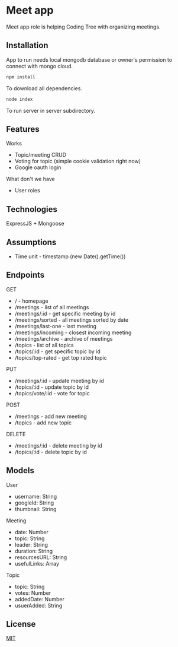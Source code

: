 # Meet app

Meet app role is helping Coding Tree with organizing meetings.

## Installation

App to run needs local mongodb database or owner's permission to connect with mongo cloud.

```bash
npm install
```

To download all dependencies.

```bash
node index
```

To run server in server subdirectory.

## Features

Works

- Topic/meeting CRUD
- Voting for topic (simple cookie validation right now)
- Google oauth login

What don't we have

- User roles

## Technologies

ExpressJS + Mongoose

## Assumptions

- Time unit - timestamp (new Date().getTime())

## Endpoints

GET

- / - homepage
- /meetings - list of all meetings
- /meetings/:id - get specific meeting by id
- /meetings/sorted - all meetings sorted by date
- /meetings/last-one - last meeting
- /meetings/incoming - closest incoming meeting
- /meetings/archive - archive of meetings
- /topics - list of all topics
- /topics/:id - get specific topic by id
- /topics/top-rated - get top rated topic

PUT

- /meetings/:id - update meeting by id
- /topics/:id - update topic by id
- /topics/vote/:id - vote for topic

POST

- /meetings - add new meeting
- /topics - add new topic

DELETE

- /meetings/:id - delete meeting by id
- /topics/:id - delete topic by id

## Models

User

- username: String
- googleId: String
- thumbnail: String

Meeting

- date: Number
- topic: String
- leader: String
- duration: String
- resourcesURL: String
- usefulLinks: Array

Topic

- topic: String
- votes: Number
- addedDate: Number
- usuerAdded: String

## License

[MIT](https://choosealicense.com/licenses/mit/)
